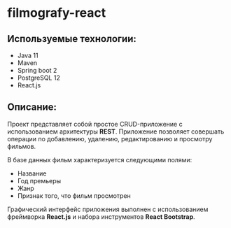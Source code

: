 # filmografy-react

## Используемые технологии:

- Java 11
- Maven
- Spring boot 2
- PostgreSQL 12
- React.js


## Описание:

Проект представляет собой простое CRUD-приложение с использованием архитектуры **REST**.
Приложение позволяет совершать операции по добавлению, удалению, редактированию и просмотру фильмов.

В базе данных фильм характеризуется следующими полями:
- Название
- Год премьеры
- Жанр
- Признак того, что фильм просмотрен

Графический интерфейс приложения выполнен с использованием фреймворка **React.js** и набора инструментов **React Bootstrap**.
